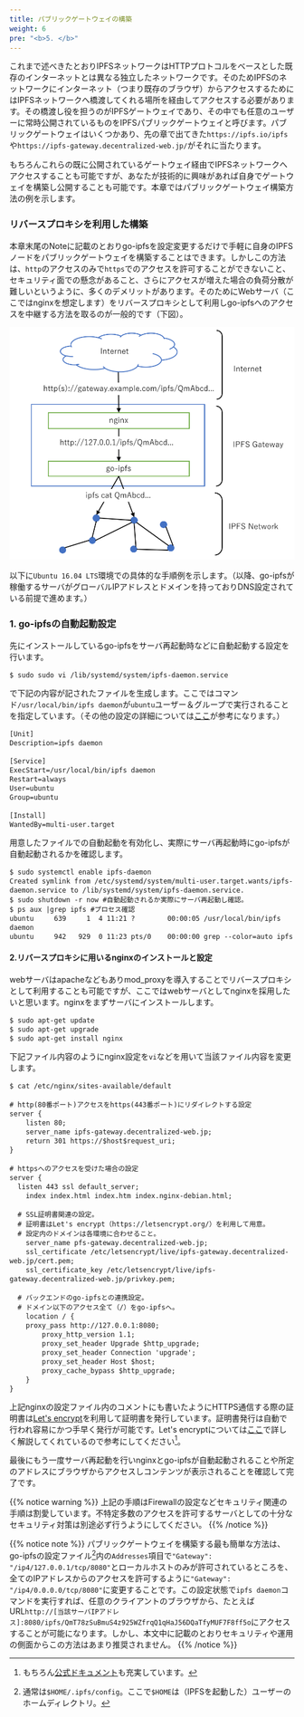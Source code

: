 ```yaml
---
title: パブリックゲートウェイの構築
weight: 6
pre: "<b>5. </b>"
---
```


これまで述べきたとおりIPFSネットワークはHTTPプロトコルをベースとした既存のインターネットとは異なる独立したネットワークです。そのためIPFSのネットワークにインターネット（つまり既存のブラウザ）からアクセスするためにはIPFSネットワークへ橋渡してくれる場所を経由してアクセスする必要があります。その橋渡し役を担うのがIPFSゲートウェイであり、その中でも任意のユーザーに常時公開されているものをIPFSパブリックゲートウェイと呼びます。パブリックゲートウェイはいくつかあり、先の章で出てきた`https://ipfs.io/ipfs`や`https://ipfs-gateway.decentralized-web.jp/`がそれに当たります。

もちろんこれらの既に公開されているゲートウェイ経由でIPFSネットワークへアクセスすることも可能ですが、あなたが技術的に興味があれば自身でゲートウェイを構築し公開することも可能です。本章ではパブリックゲートウェイ構築方法の例を示します。

### リバースプロキシを利用した構築
本章末尾のNoteに記載のとおりgo-ipfsを設定変更するだけで手軽に自身のIPFSノードをパブリックゲートウェイを構築することはできます。しかしこの方法は、`http`のアクセスのみで`https`でのアクセスを許可することができないこと、セキュリティ面での懸念があること、さらにアクセスが増えた場合の負荷分散が難しいというように、多くのデメリットがあります。そのためにWebサーバ（ここではnginxを想定します）をリバースプロキシとして利用しgo-ipfsへのアクセスを中継する方法を取るのが一般的です（下図）。

![ipfs gateway](images/ipfs_gateway.png?width=40pc)


以下に`Ubuntu 16.04 LTS`環境での具体的な手順例を示します。（以降、go-ipfsが稼働するサーバがグローバルIPアドレスとドメインを持っておりDNS設定されている前提で進めます。）

### 1. go-ipfsの自動起動設定
先にインストールしているgo-ipfsをサーバ再起動時などに自動起動する設定を行います。
```
$ sudo sudo vi /lib/systemd/system/ipfs-daemon.service
```
で下記の内容が記されたファイルを生成します。ここではコマンド`/usr/local/bin/ipfs daemon`が`ubuntu`ユーザー＆グループで実行されることを指定しています。（その他の設定の詳細については[ここ](http://enakai00.hatenablog.com/entry/20130917/1379374797)が参考になります。）
```
[Unit]
Description=ipfs daemon

[Service]
ExecStart=/usr/local/bin/ipfs daemon
Restart=always
User=ubuntu
Group=ubuntu

[Install]
WantedBy=multi-user.target
```

用意したファイルでの自動起動を有効化し、実際にサーバ再起動時にgo-ipfsが自動起動されるかを確認します。
```
$ sudo systemctl enable ipfs-daemon
Created symlink from /etc/systemd/system/multi-user.target.wants/ipfs-daemon.service to /lib/systemd/system/ipfs-daemon.service.
$ sudo shutdown -r now #自動起動されるか実際にサーバ再起動し確認。
$ ps aux |grep ipfs #プロセス確認
ubuntu     639     1  4 11:21 ?        00:00:05 /usr/local/bin/ipfs daemon
ubuntu     942   929  0 11:23 pts/0    00:00:00 grep --color=auto ipfs

```

#### 2.リバースプロキシに用いるnginxのインストールと設定
webサーバはapacheなどもありmod_proxyを導入することでリバースプロキシとして利用することも可能ですが、ここではwebサーバとしてnginxを採用したいと思います。nginxをまずサーバにインストールします。
```
$ sudo apt-get update
$ sudo apt-get upgrade
$ sudo apt-get install nginx

```
下記ファイル内容のようにnginx設定を`vi`などを用いて当該ファイル内容を変更します。
```
$ cat /etc/nginx/sites-available/default

# http(80番ポート)アクセスをhttps(443番ポート)にリダイレクトする設定
server {
    listen 80;
    server_name ipfs-gateway.decentralized-web.jp;
    return 301 https://$host$request_uri;
}

# httpsへのアクセスを受けた場合の設定
server {
  listen 443 ssl default_server;
 	index index.html index.htm index.nginx-debian.html;

  # SSL証明書関連の設定。
  # 証明書はLet's encrypt（https://letsencrypt.org/）を利用して用意。
  # 設定内のドメインは各環境に合わせること。
	server_name pfs-gateway.decentralized-web.jp;
	ssl_certificate	/etc/letsencrypt/live/ipfs-gateway.decentralized-web.jp/cert.pem;
	ssl_certificate_key /etc/letsencrypt/live/ipfs-gateway.decentralized-web.jp/privkey.pem;

  # バックエンドのgo-ipfsとの連携設定。
  # ドメイン以下のアクセス全て（/）をgo-ipfsへ。
	location / {
	proxy_pass http://127.0.0.1:8080;
        proxy_http_version 1.1;
        proxy_set_header Upgrade $http_upgrade;
        proxy_set_header Connection 'upgrade';
        proxy_set_header Host $host;
        proxy_cache_bypass $http_upgrade;
	}
}
```
上記nginxの設定ファイル内のコメントにも書いたようにHTTPS通信する際の証明書は[Let's encrypt](https://letsencrypt.org/)を利用して証明書を発行しています。証明書発行は自動で行われ容易にかつ手早く発行が可能です。Let's encryptについては[ここ](https://knowledge.sakura.ad.jp/5573/)で詳しく解説してくれているので参考にしてください[^4]。

最後にもう一度サーバ再起動を行いnginxとgo-ipfsが自動起動されることや所定のアドレスにブラウザからアクセスしコンテンツが表示されることを確認して完了です。


{{% notice warning %}}
上記の手順はFirewallの設定などセキュリティ関連の手順は割愛しています。不特定多数のアクセスを許可するサーバとしての十分なセキュリティ対策は別途必ず行うようにしてください。
{{% /notice %}}

{{% notice note %}}
パブリックゲートウェイを構築する最も簡単な方法は、go-ipfsの設定ファイル[^1]内の`Addresses`項目で`"Gateway": "/ip4/127.0.0.1/tcp/8080"`とローカルホストのみが許可されているところを、全てのIPアドレスからのアクセスを許可するように`"Gateway": "/ip4/0.0.0.0/tcp/8080"`に変更することです。この設定状態で`ipfs daemon`コマンドを実行すれば、任意のクライアントのブラウザから、たとえばURL`http://[当該サーバIPアドレス]:8080/ipfs/QmT78zSuBmuS4z925WZfrqQ1qHaJ56DQaTfyMUF7F8ff5o`にアクセスすることが可能になります。しかし、本文中に記載のとおりセキュリティや運用の側面からこの方法はあまり推奨されません。
{{% /notice %}}

[^1]: 通常は`$HOME/.ipfs/config`。ここで`$HOME`は（IPFSを起動した）ユーザーのホームディレクトリ。

[^2]: 実際はより多いピアでコンテンツが共有されていますがコマンドの仕様上20件に限定されて表示されています。

[^3]: `ifconfig`コマンドはIPアドレスなどのネットワーク情報の他にネットワークインターフェースの累積トラフィック量などが出力されるため、同じサーバ内でも出力の内容が変わり世界で唯一のコンテンツを作成するのに便利です。

[^4]: もちろん[公式ドキュメント](https://letsencrypt.org/docs/)も充実しています。
